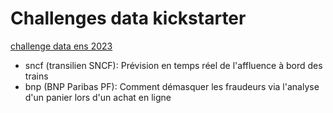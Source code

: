 # Challenges data kickstarter

[challenge data ens 2023](https://challengedata.ens.fr/participants/challenges/year/2023)

- sncf (transilien SNCF): Prévision en temps réel de l'affluence à bord des trains
- bnp (BNP Paribas PF): Comment démasquer les fraudeurs via l'analyse d'un panier lors d'un achat en ligne
